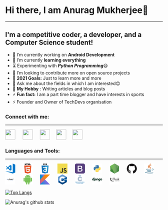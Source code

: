 # Hi there, I am Anurag Mukherjee👋

---

## I'm a competitive coder, a developer, and a Computer Science student!

<!--
**anuragmukherjee2001/anuragmukherjee2001** is a ✨ _special_ ✨ repository because its `README.md` (this file) appears on your GitHub profile.

Here are some ideas to get you started:
-->
- 🔭 I’m currently working on **Android Development**
- 🌱 I’m currently **learning everything**
- ⏳  Experimenting with ***Python Programming***😃
- 👯 I’m looking to contribute more on open source projects
- 🥅 **2021 Goals:** Just to learn more and more
- 💬 Ask me about the fields in which I am interested😊
- 💖 **My Hobby** : Writing articles and blog posts
- ⚡ **Fun fact:** I am a part time blogger and have interests in sports
- ⚡ Founder and Owner of TechDevs organisation

<!--
- 🤔 I’m looking for help with ...
-->

<!--
- 📫 How to reach me: ...
- 😄 Pronouns: ...
-->
### Connect with me:
---
[<img height="32" width="32" src="https://cdn.jsdelivr.net/npm/simple-icons@v3/icons/facebook.svg" />](https://www.facebook.com/anurag.mukherjee.75641) &nbsp; &nbsp;&nbsp; [<img height="32" width="32" src="https://cdn.jsdelivr.net/npm/simple-icons@v3/icons/quora.svg" />](https://www.quora.com/profile/Anurag-Mukherjee-43) &nbsp; &nbsp;&nbsp; [<img height="32" width="32" src="https://cdn.jsdelivr.net/npm/simple-icons@v3/icons/linkedin.svg" />](https://www.linkedin.com/in/anurag-mukherjee-373655191/) &nbsp; &nbsp;&nbsp;[<img height="32" width="32" src="https://cdn.jsdelivr.net/npm/simple-icons@v3/icons/instagram.svg" />](https://www.instagram.com/anuragmukherjee2001/) &nbsp; &nbsp;&nbsp;[<img height="32" width="32" src="https://cdn.jsdelivr.net/npm/simple-icons@v3/icons/twitter.svg" />](https://twitter.com/AnuragM24203547)



### Languages and Tools:

---

<img height="32" width="32" src="https://raw.githubusercontent.com/github/explore/80688e429a7d4ef2fca1e82350fe8e3517d3494d/topics/visual-studio-code/visual-studio-code.png" /> &nbsp; &nbsp;&nbsp; <img height="32" width="32" src="https://raw.githubusercontent.com/github/explore/80688e429a7d4ef2fca1e82350fe8e3517d3494d/topics/html/html.png" /> &nbsp; &nbsp;&nbsp; <img height="32" width="32" src="https://raw.githubusercontent.com/github/explore/80688e429a7d4ef2fca1e82350fe8e3517d3494d/topics/css/css.png" /> &nbsp; &nbsp;&nbsp; <img height="32" width="32" src="https://raw.githubusercontent.com/github/explore/80688e429a7d4ef2fca1e82350fe8e3517d3494d/topics/javascript/javascript.png" /> &nbsp; &nbsp;&nbsp; <img height="32" width="32" src="https://raw.githubusercontent.com/github/explore/80688e429a7d4ef2fca1e82350fe8e3517d3494d/topics/bootstrap/bootstrap.png" /> &nbsp; &nbsp;&nbsp; <img height="32" width="32" src="https://raw.githubusercontent.com/github/explore/80688e429a7d4ef2fca1e82350fe8e3517d3494d/topics/python/python.png" /> &nbsp; &nbsp;&nbsp; <img height="32" width="32" src="https://raw.githubusercontent.com/github/explore/80688e429a7d4ef2fca1e82350fe8e3517d3494d/topics/nodejs/nodejs.png" /> &nbsp; &nbsp;&nbsp; <img height="32" width="32" src="https://raw.githubusercontent.com/github/explore/78df643247d429f6cc873026c0622819ad797942/topics/github/github.png" /> &nbsp; &nbsp;&nbsp; <img height="32" width="32" src="https://raw.githubusercontent.com/github/explore/80688e429a7d4ef2fca1e82350fe8e3517d3494d/topics/java/java.png" /> &nbsp; &nbsp;&nbsp; <img height="32" width="32" src="https://raw.githubusercontent.com/github/explore/80688e429a7d4ef2fca1e82350fe8e3517d3494d/topics/jquery/jquery.png" /> &nbsp; &nbsp;&nbsp; <img height="32" width="32" src="https://raw.githubusercontent.com/github/explore/80688e429a7d4ef2fca1e82350fe8e3517d3494d/topics/android/android.png" /> &nbsp; &nbsp;&nbsp; <img height="32" width="32" src="https://raw.githubusercontent.com/github/explore/80688e429a7d4ef2fca1e82350fe8e3517d3494d/topics/kotlin/kotlin.png" /> &nbsp; &nbsp;&nbsp; <img height="32" width="32" src="https://raw.githubusercontent.com/github/explore/80688e429a7d4ef2fca1e82350fe8e3517d3494d/topics/cpp/cpp.png" /> &nbsp; &nbsp;&nbsp; <img height="32" width="32" src="https://raw.githubusercontent.com/github/explore/80688e429a7d4ef2fca1e82350fe8e3517d3494d/topics/c/c.png" /> &nbsp; &nbsp;&nbsp; <img height="32" width="32" src="https://raw.githubusercontent.com/github/explore/80688e429a7d4ef2fca1e82350fe8e3517d3494d/topics/django/django.png" />  &nbsp; &nbsp;&nbsp; <img height="32" width="32" src="https://raw.githubusercontent.com/github/explore/80688e429a7d4ef2fca1e82350fe8e3517d3494d/topics/flask/flask.png" />




[![Top Langs](https://github-readme-stats.vercel.app/api/top-langs/?username=anuragmukherjee2001&exclude_repo=Machine-learning-Notebooks)](https://github.com/anuragmukherjee2001/github-readme-stats)



![Anurag's github stats](https://github-readme-stats.vercel.app/api?username=anuragmukherjee2001&show_icons=true&theme=radical)

